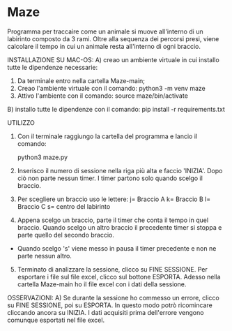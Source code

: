 # Maze
Programma per traccaire come un animale si muove all'interno di un labirinto composto da 3 rami. 
Oltre alla sequenza dei percorsi presi, viene calcolare il tempo in cui un animale resta all'interno di ogni braccio.

INSTALLAZIONE SU MAC-OS:
A) creao un ambiente virtuale in cui installo tutte le dipendenze necessarie:

1) Da terminale entro nella cartella Maze-main;
2) Creao l'ambiente virtuale con il comando: python3 -m venv maze 
3) Attivo l'ambiente con il comando: source maze/bin/activate 

B) installo tutte le dipendenze con il comando: pip install -r requirements.txt

UTILIZZO
1) Con il terminale raggiungo la cartella del programma e lancio il comando:

   python3 maze.py    

2) Inserisco il numero di sessione nella riga più alta e faccio 'INIZIA'. Dopo ciò non parte nessun timer. I timer partono solo quando scelgo il braccio.

3) Per scegliere un braccio uso le lettere:
  j= Braccio A 
  k= Braccio B
  l= Braccio C
  s= centro del labirinto
  
 4) Appena scelgo un braccio, parte il timer che conta il tempo in quel braccio. Quando scelgo un altro braccio il precedente timer si stoppa e parte quello del secondo braccio.
   - Quando scelgo 's' viene messo in pausa il timer precedente e non ne parte nessun altro.
 
 
 5) Terminato di analizzare la sessione, clicco su FINE SESSIONE.
    Per esportare i file sul file excel, clicco sul bottone ESPORTA.
    Adesso nella cartella Maze-main ho il file excel con i dati della sessione.
    
    
 OSSERVAZIONI:
   A) Se durante la sessione ho commesso un errore, clicco su FINE SESSIONE, poi su ESPORTA. In questo modo potrò ricomincare cliccando ancora su INIZIA.
      I dati acquisiti prima dell'errore vengono comunque esportati nel file excel.
    
 


 
